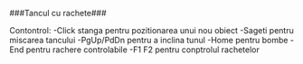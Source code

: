 ###Tancul cu rachete###

Contontrol:
-Click stanga pentru pozitionarea unui nou obiect
-Sageti pentru miscarea tancului
-PgUp/PdDn pentru a inclina tunul
-Home pentru bombe
-End pentru rachere controlabile
-F1 F2 pentru conptrolul rachetelor